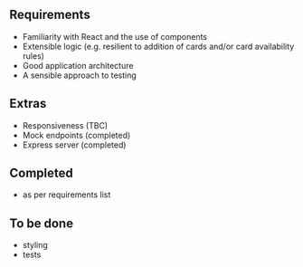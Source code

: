 ## Requirements

- Familiarity with React and the use of components
- Extensible logic (e.g. resilient to addition of cards and/or card availability rules)
- Good application architecture
- A sensible approach to testing

## Extras

- Responsiveness (TBC)
- Mock endpoints (completed)
- Express server (completed)

## Completed

- as per requirements list

## To be done

- styling
- tests
